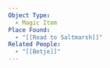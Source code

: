 ```yaml
---
Object Type:
  - Magic Item
Place Found:
  - "[[Road to Saltmarsh]]"
Related People:
  - "[[Betje]]"
---
```

